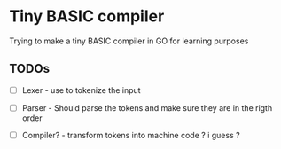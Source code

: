 # Tiny BASIC compiler

Trying to make a tiny BASIC compiler in GO for learning purposes

## TODOs

- [ ] Lexer - use to tokenize the input
- [ ] Parser - Should parse the tokens and make sure they are in the rigth order
- [ ] Compiler? - transform tokens into machine code ? i guess ?


